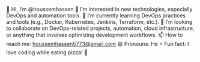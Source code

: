 👋 Hi, I’m @houssemhassen
👀 I’m interested in new technologies, especially DevOps and automation tools.
🌱 I’m currently learning DevOps practices and tools (e.g., Docker, Kubernetes, Jenkins, Terraform, etc.).
💞️ I’m looking to collaborate on DevOps-related projects, automation, cloud infrastructure, or anything that involves optimizing development workflows.
📫 How to reach me: houssemhassen5773@gmail.com
😄 Pronouns: He
⚡ Fun fact: I love coding while eating pizza! 🍕

<!---
houssemhassen/houssemhassen is a ✨ special ✨ repository because its `README.md` (this file) appears on your GitHub profile.
You can click the Preview link to take a look at your changes.
--->

